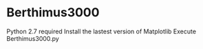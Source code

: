 # Berthimus3000
Python 2.7 required
Install the lastest version of Matplotlib
Execute Berthimus3000.py
